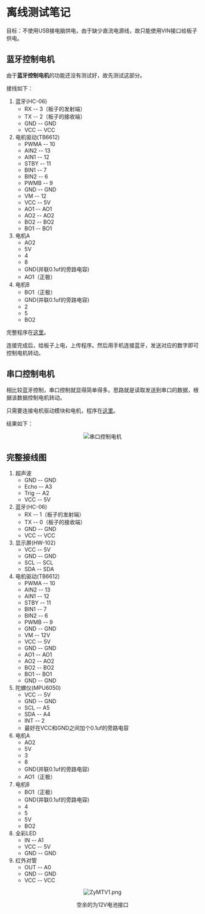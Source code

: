 # 离线测试笔记
目标：不使用USB接电脑供电，由于缺少直流电源线，故只能使用VIN接口给板子供电。
## 蓝牙控制电机
由于**蓝牙控制电机**的功能还没有测试好，故先测试这部分。

接线如下：

1. 蓝牙(HC-06)
    + RX -- 3（板子的发射端）
    + TX -- 2（板子的接收端）
    + GND -- GND
    + VCC -- VCC
2. 电机驱动(TB6612)
    + PWMA -- 10
    + AIN2 -- 13
    + AIN1 -- 12
    + STBY -- 11
    + BIN1 -- 7
    + BIN2 -- 6
    + PWMB -- 9
    + GND -- GND
    + VM -- 12
    + VCC -- 5V
    + AO1 -- AO1
    + AO2 -- AO2
    + BO2 -- BO2
    + BO1 -- BO1
3. 电机A
    + AO2
    + 5V
    + 4
    + 8
    + GND(并联0.1uf的旁路电容)
    + AO1（正极）
4. 电机B
    + BO1（正极）
    + GND(并联0.1uf的旁路电容)
    + 2
    + 5
    + BO2

完整程序在[这里](https://github.com/JadenNeal/Balance-Car/blob/master/others/BT_and_Motor/BT_and_Motor.ino)。

连接完成后，给板子上电，上传程序。然后用手机连接蓝牙，发送对应的数字即可控制电机转动。

## 串口控制电机
相比较蓝牙控制，串口控制就显得简单得多。思路就是读取发送到串口的数据，根据该数据控制电机转动。

只需要连接电机驱动模块和电机，程序在[这里](https://github.com/JadenNeal/Balance-Car/blob/master/others/Serial_and_Motor/Serial_and_Motor.ino)。

结果如下：
<div align="center"><img src="https://s2.ax1x.com/2019/07/08/Zst0l6.png" alt="串口控制电机"></div>

## 完整接线图
1. 超声波 
    + GND -- GND
    + Echo -- A3
    + Trig -- A2
    + VCC -- 5V
2. 蓝牙(HC-06) 
    + RX -- 1（板子的发射端）
    + TX -- 0（板子的接收端）
    + GND -- GND
    + VCC -- VCC
3. 显示屏(HW-102)  
    + VCC -- 5V
    + GND -- GND
    + SCL -- SCL
    + SDA -- SDA
4. 电机驱动(TB6612)
    + PWMA -- 10
    + AIN2 -- 13
    + AIN1 -- 12
    + STBY -- 11
    + BIN1 -- 7
    + BIN2 -- 6
    + PWMB -- 9
    + GND -- GND
    + VM -- 12V
    + VCC -- 5V
    + GND -- GND
    + AO1 -- AO1
    + AO2 -- AO2
    + BO2 -- BO2
    + BO1 -- BO1
    + GND -- GND
5. 陀螺仪(MPU6050) 
    + VCC -- 5V
    + GND -- GND
    + SCL -- A5
    + SDA -- A4
    + INT -- 2
    + 最好在VCC和GND之间加个0.1uf的旁路电容
6. 电机A
    + AO2
    + 5V
    + 3
    + 8
    + GND(并联0.1uf的旁路电容)
    + AO1（正极）
7. 电机B
    + BO1（正极）
    + GND(并联0.1uf的旁路电容)
    + 4
    + 5
    + 5V
    + BO2
8. 全彩LED  
    + IN -- A1
    + VCC -- 5V
    + GND -- GND
9. 红外对管  
    + OUT -- A0
    + GND -- GND
    + VCC -- VCC

<div align="center"><img src="https://s2.ax1x.com/2019/07/09/ZyMTV1.png" alt="ZyMTV1.png" border="0" />

空余的为12V电池接口</div>

